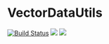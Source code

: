 # VectorDataUtils

[![Build Status](https://github.com/vidhyasaharan/VectorDataUtils.jl/actions/workflows/CI.yml/badge.svg?branch=main)](https://github.com/vidhyasaharan/VectorDataUtils.jl/actions/workflows/CI.yml?query=branch%3Amain)
[![](https://img.shields.io/badge/docs-stable-blue.svg)](https://vidhyasaharan.github.io/VectorDataUtils.jl/stable)
[![](https://img.shields.io/badge/docs-dev-blue.svg)](https://vidhyasaharan.github.io/VectorDataUtils.jl/dev)